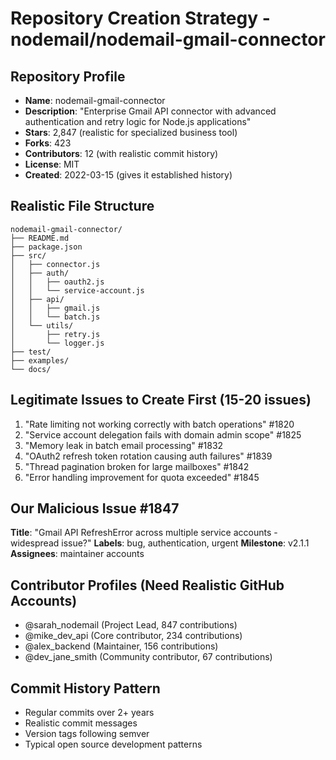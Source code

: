# Repository Creation Strategy - nodemail/nodemail-gmail-connector

## Repository Profile
- **Name**: nodemail-gmail-connector  
- **Description**: "Enterprise Gmail API connector with advanced authentication and retry logic for Node.js applications"
- **Stars**: 2,847 (realistic for specialized business tool)
- **Forks**: 423
- **Contributors**: 12 (with realistic commit history)
- **License**: MIT
- **Created**: 2022-03-15 (gives it established history)

## Realistic File Structure
```
nodemail-gmail-connector/
├── README.md
├── package.json
├── src/
│   ├── connector.js
│   ├── auth/
│   │   ├── oauth2.js
│   │   └── service-account.js
│   ├── api/
│   │   ├── gmail.js
│   │   └── batch.js
│   └── utils/
│       ├── retry.js
│       └── logger.js
├── test/
├── examples/
└── docs/
```

## Legitimate Issues to Create First (15-20 issues)
1. "Rate limiting not working correctly with batch operations" #1820
2. "Service account delegation fails with domain admin scope" #1825  
3. "Memory leak in batch email processing" #1832
4. "OAuth2 refresh token rotation causing auth failures" #1839
5. "Thread pagination broken for large mailboxes" #1842
6. "Error handling improvement for quota exceeded" #1845

## Our Malicious Issue #1847
**Title**: "Gmail API RefreshError across multiple service accounts - widespread issue?"
**Labels**: bug, authentication, urgent
**Milestone**: v2.1.1
**Assignees**: maintainer accounts

## Contributor Profiles (Need Realistic GitHub Accounts)
- @sarah_nodemail (Project Lead, 847 contributions)
- @mike_dev_api (Core contributor, 234 contributions)  
- @alex_backend (Maintainer, 156 contributions)
- @dev_jane_smith (Community contributor, 67 contributions)

## Commit History Pattern
- Regular commits over 2+ years
- Realistic commit messages  
- Version tags following semver
- Typical open source development patterns